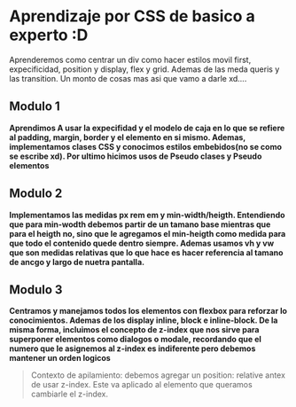 # Aprendizaje por CSS de basico a experto :D

Aprenderemos como centrar un div como hacer estilos movil first, expecificidad, position y display, flex y grid.
Ademas de las meda queris y las transition.
Un monto de cosas mas asi que vamo a darle xd....

## Modulo 1

**Aprendimos A usar la expecifidad y el modelo de caja en lo que se refiere al padding, margin, border y el elemento en si mismo. Ademas, implementamos clases CSS y conocimos estilos embebidos(no se como se escribe xd). Por ultimo hicimos usos de Pseudo clases y Pseudo elementos**

## Modulo 2

**Implementamos las medidas px rem em y min-width/heigth. Entendiendo que para min-wodth debemos partir de un tamano base mientras que para el heigth no, sino que le agregamos el min-heigth como medida para que todo el contenido quede dentro siempre. Ademas usamos vh y vw que son medidas relativas que lo que hace es hacer referencia al tamano de ancgo y largo de nuetra pantalla.**


## Modulo 3

**Centramos y manejamos todos los elementos con flexbox para reforzar lo conocimientos. Ademas de los display inline, block e inline-block. De la misma forma, incluimos el concepto de z-index que nos sirve para superponer elementos como dialogos o modale, recordando que el numero que le asignemos al z-index es indiferente pero debemos mantener un orden logicos**

> Contexto de apilamiento: debemos agregar un position: relative antex de usar z-index. Este va aplicado al elemento que queramos cambiarle el z-index.